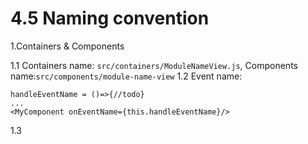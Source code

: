 # 4.5 Naming convention

1.Containers & Components

1.1 Containers name: ```src/containers/ModuleNameView.js```, Components name:```src/components/module-name-view```
1.2 Event name: 

```
handleEventName = ()=>{//todo}
...
<MyComponent onEventName={this.handleEventName}/>
```
1.3 